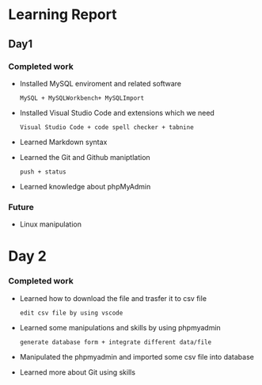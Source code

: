 # Learning Report

## Day1

### Completed work

* Installed MySQL enviroment and related software

  `MySQL + MySQLWorkbench+ MySQLImport`

* Installed Visual Studio Code and extensions which we need

  `Visual Studio Code + code spell checker + tabnine`

* Learned Markdown syntax

* Learned the Git and Github maniptlation

  `push + status`

* Learned knowledge about phpMyAdmin 

### Future 

* Linux manipulation

# Day 2

###  Completed work

* Learned how to download the file and trasfer it to csv file

  `edit csv file by using vscode`

* Learned some manipulations and skills by using phpmyadmin

  `generate database form + integrate different data/file`

* Manipulated the phpmyadmin and imported some csv file into database

* Learned more about Git using skills





